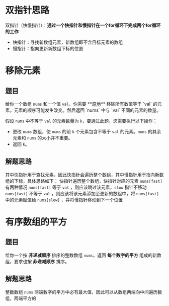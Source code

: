 # 双指针思路

双指针（快慢指针）：**通过一个快指针和慢指针在一个for循环下完成两个for循环的工作**
- 快指针：寻找新数组元素，新数组即不含目标元素的数组
- 慢指针：指向更新新数组下标的位置
# 移除元素
## 题目

给你一个数组 `nums` 和一个值 `val`，你需要 **[原地](https://baike.baidu.com/item/%E5%8E%9F%E5%9C%B0%E7%AE%97%E6%B3%95 "https://baike.baidu.com/item/%E5%8E%9F%E5%9C%B0%E7%AE%97%E6%B3%95")** 移除所有数值等于 `val` 的元素。元素的顺序可能发生改变。然后返回 `nums` 中与 `val` 不同的元素的数量。

假设 `nums` 中不等于 `val` 的元素数量为 `k`，要通过此题，您需要执行以下操作：

- 更改 `nums` 数组，使 `nums` 的前 `k` 个元素包含不等于 `val` 的元素。`nums` 的其余元素和 `nums` 的大小并不重要。
- 返回 `k`。
## 解题思路

其中快指针用于查找元素，因此快指针会遍历整个数组，其中慢指针用于指向新数组的下标，具体思路如下：
快指针遍历整个数组，快指针对应的元素 `nums[fast]` 有两种情况
	`nums[fast]` 等于 `val` ，则应该跳过该元素，`slow` 指针不移动
	`nums[fast]` 不等于 `val` ，则应该将该元素添加至更新的数组中，将 `nums[fast]` 中的元素赋值给 `nums[slow]` ，并将慢指针移动到下一个位置
# 有序数组的平方
## 题目

给你一个按 **非递减顺序** 排序的整数数组 `nums`，返回 **每个数字的平方** 组成的新数组，要求也按 **非递减顺序** 排序。
## 解题思路

整数数组 `nums` 两端数字的平方中必有最大值，因此可以从数组两端向中间遍历数组，两端平方的
